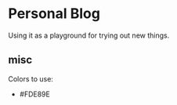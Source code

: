 # Personal Blog

Using it as a playground for trying out new things.

## misc

Colors to use:

- #FDE89E
